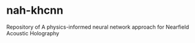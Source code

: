 # nah-khcnn
Repository of A physics-informed neural network approach for Nearfield Acoustic Holography
